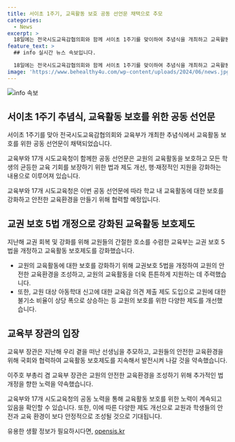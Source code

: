 ```yaml
---
title: 서이초 1주기, 교육활동 보호 공동 선언문 채택으로 추모
categories:
  - News
excerpt: >
  18일에는 전국시도교육감협의회와 함께 서이초 1주기를 맞이하여 추념식을 개최하고 교육활동 보호를 위한 공동 선언문을 채택할 예정이다. 공동 선언문은 교원의 교육활동 보호 강화와 맞춤형 지원을 통해 교육 기회를 보장하는 데 주력할 것으로 보인다. 또한, 국회와 협력하여 교권보호 5법을 개정하고, 교원의 교육활동을 더욱 보호하기 위한 노력을 하겠다는 발표가 이뤄졌다. 이에 대한 자세한 내용은 교육부 교원정책과로 문의할 수 있으며, 관련 자료는 출처를 명시하고 자유롭게 이용 가능하다.
feature_text: >
  ## info 실시간 뉴스 속보입니다.

  18일에는 전국시도교육감협의회와 함께 서이초 1주기를 맞이하여 추념식을 개최하고 교육활동 보호를 위한 공동 선언문을 채택할 예정이다. 공동 선언문은 교원의 교육활동 보호 강화와 맞춤형 지원을 통해 교육 기회를 보장하는 데 주력할 것으로 보인다. 또한, 국회와 협력하여 교권보호 5법을 개정하고, 교원의 교육활동을 더욱 보호하기 위한 노력을 하겠다는 발표가 이뤄졌다. 이에 대한 자세한 내용은 교육부 교원정책과로 문의할 수 있으며, 관련 자료는 출처를 명시하고 자유롭게 이용 가능하다.
image: 'https://www.behealthy4u.com/wp-content/uploads/2024/06/news.jpg'
---
```


<p><img src="https://www.behealthy4u.com/wp-content/uploads/2024/06/news.jpg" alt="info 속보" /></p>

<h2 data-ke-size="size26">서이초 1주기 추념식, 교육활동 보호를 위한 공동 선언문</h2>

<p>서이초 1주기를 맞아 전국시도교육감협의회와 교육부가 개최한 추념식에서 교육활동 보호를 위한 공동 선언문이 채택되었습니다.</p>

<p data-ke-size="size16">교육부와 17개 시도교육청이 함께한 공동 선언문은 교원의 교육활동을 보호하고 모든 학생의 균등한 교육 기회를 보장하기 위한 법과 제도 개선, 행·재정적인 지원을 강화하는 내용으로 이루어져 있습니다.</p>

<p data-ke-size="size16">교육부와 17개 시도교육청은 이번 공동 선언문에 따라 학교 내 교육활동에 대한 보호를 강화하고 안전한 교육환경을 만들기 위해 협력할 예정입니다.</p>

<h2 data-ke-size="size26">교권 보호 5법 개정으로 강화된 교육활동 보호제도</h2>

<p>지난해 교권 회복 및 강화를 위해 교원들의 간절한 호소를 수렴한 교육부는 교권 보호 5법을 개정하고 교육활동 보호제도를 강화했습니다.</p>

<ul>
<li>교원의 교육활동에 대한 보호를 강화하기 위해 교권보호 5법을 개정하여 교원의 안전한 교육환경을 조성하고, 교원의 교육활동을 더욱 튼튼하게 지원하는 데 주력했습니다.</li>
<li>또한, 교원 대상 아동학대 신고에 대한 교육감 의견 제출 제도 도입으로 교원에 대한 불기소 비율이 상당 폭으로 상승하는 등 교원의 보호를 위한 다양한 제도를 개선했습니다.</li>
</ul>

<h2 data-ke-size="size26">교육부 장관의 입장</h2>

<p>교육부 장관은 지난해 우리 곁을 떠난 선생님을 추모하고, 교원들의 안전한 교육환경을 위해 국회와 협력하여 교육활동 보호제도를 지속해서 발전시켜 나갈 것을 약속했습니다.</p>

<p data-ke-size="size16">이주호 부총리 겸 교육부 장관은 교원의 안전한 교육환경을 조성하기 위해 추가적인 법 개정을 향한 노력을 약속했습니다.</p>

<p>교육부와 17개 시도교육청의 공동 노력을 통해 교육활동 보호를 위한 노력이 계속되고 있음을 확인할 수 있습니다. 또한, 이에 따른 다양한 제도 개선으로 교원과 학생들의 안전과 교육 환경이 보다 안정적으로 조성될 것으로 기대됩니다.</p>
유용한 생활 정보가 필요하시다면, <a href="https://opensis.kr" rel="dofollow">opensis.kr</a>


